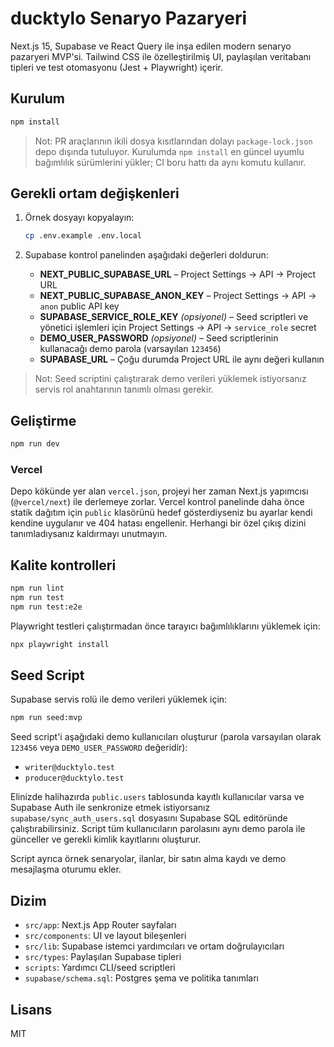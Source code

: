# ducktylo Senaryo Pazaryeri

Next.js 15, Supabase ve React Query ile inşa edilen modern senaryo pazaryeri MVP'si. Tailwind CSS ile özelleştirilmiş UI, paylaşılan veritabanı tipleri ve test otomasyonu (Jest + Playwright) içerir.

## Kurulum

```bash
npm install
```

> Not: PR araçlarının ikili dosya kısıtlarından dolayı `package-lock.json` depo dışında tutuluyor. Kurulumda `npm install` en güncel
> uyumlu bağımlılık sürümlerini yükler; CI boru hattı da aynı komutu kullanır.

## Gerekli ortam değişkenleri

1. Örnek dosyayı kopyalayın:

   ```bash
   cp .env.example .env.local
   ```

2. Supabase kontrol panelinden aşağıdaki değerleri doldurun:

   - **NEXT_PUBLIC_SUPABASE_URL** – Project Settings → API → Project URL
   - **NEXT_PUBLIC_SUPABASE_ANON_KEY** – Project Settings → API → `anon` public API key
   - **SUPABASE_SERVICE_ROLE_KEY** *(opsiyonel)* – Seed scriptleri ve yönetici işlemleri için Project Settings → API → `service_role` secret
   - **DEMO_USER_PASSWORD** *(opsiyonel)* – Seed scriptlerinin kullanacağı demo parola (varsayılan `123456`)
   - **SUPABASE_URL** – Çoğu durumda Project URL ile aynı değeri kullanın

> Not: Seed scriptini çalıştırarak demo verileri yüklemek istiyorsanız servis rol anahtarının tanımlı olması gerekir.

## Geliştirme

```bash
npm run dev
```

### Vercel

Depo kökünde yer alan `vercel.json`, projeyi her zaman Next.js yapımcısı (`@vercel/next`) ile derlemeye zorlar. Vercel kontrol panelinde daha önce statik dağıtım için `public` klasörünü hedef gösterdiyseniz bu ayarlar kendi kendine uygulanır ve 404 hatası engellenir. Herhangi bir özel çıkış dizini tanımladıysanız kaldırmayı unutmayın.

## Kalite kontrolleri

```bash
npm run lint
npm run test
npm run test:e2e
```

Playwright testleri çalıştırmadan önce tarayıcı bağımlılıklarını yüklemek için:

```bash
npx playwright install
```

## Seed Script

Supabase servis rolü ile demo verileri yüklemek için:

```bash
npm run seed:mvp
```

Seed script'i aşağıdaki demo kullanıcıları oluşturur (parola varsayılan olarak `123456` veya `DEMO_USER_PASSWORD` değeridir):

- `writer@ducktylo.test`
- `producer@ducktylo.test`

Elinizde halihazırda `public.users` tablosunda kayıtlı kullanıcılar varsa ve Supabase Auth ile senkronize etmek istiyorsanız `supabase/sync_auth_users.sql` dosyasını Supabase SQL editöründe çalıştırabilirsiniz. Script tüm kullanıcıların parolasını aynı demo parola ile günceller ve gerekli kimlik kayıtlarını oluşturur.

Script ayrıca örnek senaryolar, ilanlar, bir satın alma kaydı ve demo mesajlaşma oturumu ekler.

## Dizim

- `src/app`: Next.js App Router sayfaları
- `src/components`: UI ve layout bileşenleri
- `src/lib`: Supabase istemci yardımcıları ve ortam doğrulayıcıları
- `src/types`: Paylaşılan Supabase tipleri
- `scripts`: Yardımcı CLI/seed scriptleri
- `supabase/schema.sql`: Postgres şema ve politika tanımları

## Lisans

MIT
